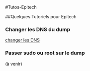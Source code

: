 #Tutos-Epitech

##Quelques Tutoriels pour Epitech

### Changer les DNS du dump

[changer les DNS](https://github.com/Vaur/Tutos-Epitech/blob/master/change-dns.md "Changer de DNS")

### Passer sudo ou root sur le dump

(à venir)
